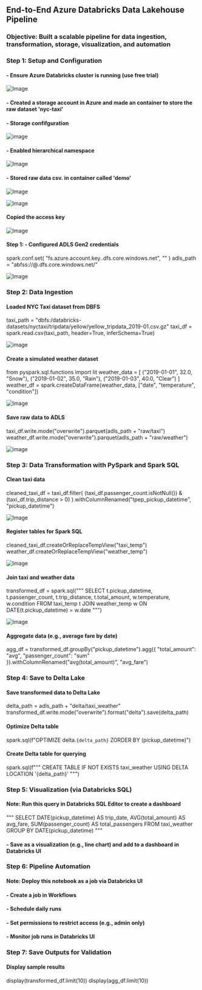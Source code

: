## End-to-End Azure Databricks Data Lakehouse Pipeline
### Objective: Built a scalable pipeline for data ingestion, transformation, storage, visualization, and automation

### Step 1: Setup and Configuration
#### - Ensure Azure Databricks cluster is running (use free trial)

![Image](https://github.com/user-attachments/assets/0b4a738b-88d5-42ee-853b-25e6243c136a)



#### - Created a storage account in Azure and made an container to store the raw dataset 'nyc-taxi'


#### - Storage confifguration 

![image](https://github.com/user-attachments/assets/e2204a30-a86e-444a-82b5-ad16f4996982)


#### - Enabled hierarchical namespace

![Image](https://github.com/user-attachments/assets/1b3a7787-15ea-4a7e-8a72-fdca234791f2)



#### - Stored raw data csv. in container called 'demo'

![Image](https://github.com/user-attachments/assets/84f7078b-ea07-4910-8615-7623c45d6853)

![Image](https://github.com/user-attachments/assets/3dcc3bb4-77f4-4b9b-9f59-61ec94039acf)




#### Copied the access key 

![Image](https://github.com/user-attachments/assets/c0e54509-70c0-4916-9dfe-d4b3c11294b2)



#### Step 1: - Configured ADLS Gen2 credentials 
spark.conf.set(
    "fs.azure.account.key.<your-storage-account>.dfs.core.windows.net",
    "<your-access-key>"
)
adls_path = "abfss://<container>@<your-storage-account>.dfs.core.windows.net/"


![Image](https://github.com/user-attachments/assets/5e37f1fa-fadb-4294-9b99-f340ef87e9ec)




### Step 2: Data Ingestion
#### Loaded NYC Taxi dataset from DBFS
taxi_path = "dbfs:/databricks-datasets/nyctaxi/tripdata/yellow/yellow_tripdata_2019-01.csv.gz"
taxi_df = spark.read.csv(taxi_path, header=True, inferSchema=True)

![image](https://github.com/user-attachments/assets/b5fcb89f-3af3-4caa-aa6d-bad1fb2aeec7)



#### Create a simulated weather dataset
from pyspark.sql.functions import lit
weather_data = [
    ("2019-01-01", 32.0, "Snow"),
    ("2019-01-02", 35.0, "Rain"),
    ("2019-01-03", 40.0, "Clear")
]
weather_df = spark.createDataFrame(weather_data, ["date", "temperature", "condition"])

![Image](https://github.com/user-attachments/assets/0ae8dcdd-d2ca-479b-84ab-6619248858eb)



#### Save raw data to ADLS
taxi_df.write.mode("overwrite").parquet(adls_path + "raw/taxi")
weather_df.write.mode("overwrite").parquet(adls_path + "raw/weather")

![image](https://github.com/user-attachments/assets/2388ef63-d06e-48b4-ac19-3b9204e753fe)




### Step 3: Data Transformation with PySpark and Spark SQL
#### Clean taxi data
cleaned_taxi_df = taxi_df.filter(
    (taxi_df.passenger_count.isNotNull()) & 
    (taxi_df.trip_distance > 0)
).withColumnRenamed("tpep_pickup_datetime", "pickup_datetime")

![Image](https://github.com/user-attachments/assets/c85a4b16-75a9-4208-ad7c-d70b53d1ab7a)



#### Register tables for Spark SQL
cleaned_taxi_df.createOrReplaceTempView("taxi_temp")
weather_df.createOrReplaceTempView("weather_temp")

![Image](https://github.com/user-attachments/assets/c3194ec5-1dff-4721-b14c-7434c296c0aa)



#### Join taxi and weather data
transformed_df = spark.sql("""
SELECT 
    t.pickup_datetime,
    t.passenger_count,
    t.trip_distance,
    t.total_amount,
    w.temperature,
    w.condition
FROM taxi_temp t
JOIN weather_temp w 
ON DATE(t.pickup_datetime) = w.date
""")

![Image](https://github.com/user-attachments/assets/109eb63f-19fa-43d7-81a1-f4d121801c67)




#### Aggregate data (e.g., average fare by date)
agg_df = transformed_df.groupBy("pickup_datetime").agg({
    "total_amount": "avg",
    "passenger_count": "sum"
}).withColumnRenamed("avg(total_amount)", "avg_fare")






### Step 4: Save to Delta Lake
#### Save transformed data to Delta Lake
delta_path = adls_path + "delta/taxi_weather"
transformed_df.write.mode("overwrite").format("delta").save(delta_path)


#### Optimize Delta table
spark.sql(f"OPTIMIZE delta.`{delta_path}` ZORDER BY (pickup_datetime)")



#### Create Delta table for querying
spark.sql(f"""
CREATE TABLE IF NOT EXISTS taxi_weather
USING DELTA
LOCATION '{delta_path}'
""")



### Step 5: Visualization (via Databricks SQL)
#### Note: Run this query in Databricks SQL Editor to create a dashboard
"""
SELECT 
    DATE(pickup_datetime) AS trip_date,
    AVG(total_amount) AS avg_fare,
    SUM(passenger_count) AS total_passengers
FROM taxi_weather
GROUP BY DATE(pickup_datetime)
"""

#### - Save as a visualization (e.g., line chart) and add to a dashboard in Databricks UI



### Step 6: Pipeline Automation
#### Note: Deploy this notebook as a job via Databricks UI
#### - Create a job in Workflows
#### - Schedule daily runs
#### - Set permissions to restrict access (e.g., admin only)
#### - Monitor job runs in Databricks UI



### Step 7: Save Outputs for Validation
#### Display sample results
display(transformed_df.limit(10))
display(agg_df.limit(10))
